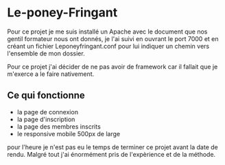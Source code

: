 # Le-poney-Fringant
Pour ce projet je me suis installé un Apache avec le document que nos 
gentil formateur nous ont donnés, je l'ai suivi en ouvrant le port 7000 et en créant un 
fichier Leponeyfringant.conf pour lui indiquer un chemin vers l'ensemble de mon 
dossier. 

Pour ce projet j'ai décider de ne pas avoir de framework car il fallait que je m'exerce a le
faire nativement.

## Ce qui fonctionne
 - la page de connexion
 - la page d'inscription 
 - la page des membres inscrits
 - le responsive mobile 500px de large

pour l'heure je n'est pas eu le temps de terminer ce projet avant la 
date de rendu. Malgré tout j'ai énormément pris de l'expèrience et de la 
méthode.  